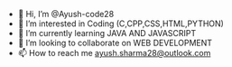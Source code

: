 - 👋 Hi, I’m @Ayush-code28
- 👀 I’m interested in Coding (C,CPP,CSS,HTML,PYTHON)
- 🌱 I’m currently learning JAVA AND JAVASCRIPT 
- 💞️ I’m looking to collaborate on WEB DEVELOPMENT 
- 📫 How to reach me ayush.sharma28@outlook.com

<!---
Ayush-code28/Ayush-code28 is a ✨ special ✨ repository because its `README.md` (this file) appears on your GitHub profile.
You can click the Preview link to take a look at your changes.
--->
